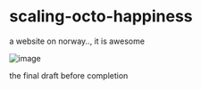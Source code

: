 # scaling-octo-happiness
a website on norway.., it is awesome

![image](https://user-images.githubusercontent.com/63649035/199001998-613d8b66-03f6-49f9-97b5-612e942089b4.png)


the final draft before completion 
